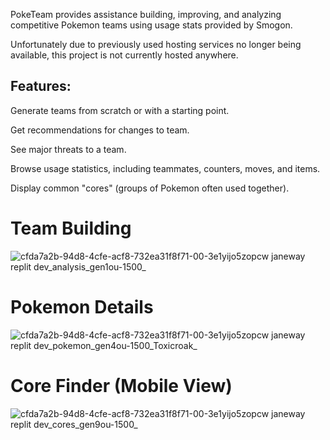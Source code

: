 PokeTeam provides assistance building, improving, and analyzing competitive Pokemon teams using usage stats provided by Smogon.

Unfortunately due to previously used hosting services no longer being available, this project is not currently hosted anywhere.


## Features:

Generate teams from scratch or with a starting point.

Get recommendations for changes to team.

See major threats to a team.

Browse usage statistics, including teammates, counters, moves, and items.

Display common "cores" (groups of Pokemon often used together).

# Team Building
![cfda7a2b-94d8-4cfe-acf8-732ea31f8f71-00-3e1yijo5zopcw janeway replit dev_analysis_gen1ou-1500_](https://github.com/user-attachments/assets/94eee0ee-d454-439e-80a7-fc4d89b882b4)

# Pokemon Details
![cfda7a2b-94d8-4cfe-acf8-732ea31f8f71-00-3e1yijo5zopcw janeway replit dev_pokemon_gen4ou-1500_Toxicroak_](https://github.com/user-attachments/assets/dab247fb-5cad-45b4-aeae-7cb74a442872)

# Core Finder (Mobile View)
![cfda7a2b-94d8-4cfe-acf8-732ea31f8f71-00-3e1yijo5zopcw janeway replit dev_cores_gen9ou-1500_](https://github.com/user-attachments/assets/d8629dee-033d-410f-b7a6-e0296616eca1)
